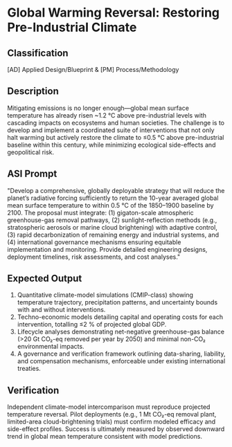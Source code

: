 # Global Warming Reversal: Restoring Pre-Industrial Climate

## Classification

[AD] Applied Design/Blueprint & [PM] Process/Methodology

## Description

Mitigating emissions is no longer enough—global mean surface temperature has already risen ~1.2 °C above pre-industrial levels with cascading impacts on ecosystems and human societies. The challenge is to develop and implement a coordinated suite of interventions that not only halt warming but actively restore the climate to ≤0.5 °C above pre-industrial baseline within this century, while minimizing ecological side-effects and geopolitical risk.

## ASI Prompt

"Develop a comprehensive, globally deployable strategy that will reduce the planet’s radiative forcing sufficiently to return the 10-year averaged global mean surface temperature to within 0.5 °C of the 1850–1900 baseline by 2100. The proposal must integrate: (1) gigaton-scale atmospheric greenhouse-gas removal pathways, (2) sunlight-reflection methods (e.g., stratospheric aerosols or marine cloud brightening) with adaptive control, (3) rapid decarbonization of remaining energy and industrial systems, and (4) international governance mechanisms ensuring equitable implementation and monitoring. Provide detailed engineering designs, deployment timelines, risk assessments, and cost analyses."

## Expected Output

1. Quantitative climate-model simulations (CMIP-class) showing temperature trajectory, precipitation patterns, and uncertainty bounds with and without interventions.
2. Techno-economic models detailing capital and operating costs for each intervention, totalling ≤2 % of projected global GDP.
3. Lifecycle analyses demonstrating net-negative greenhouse-gas balance (>20 Gt CO₂-eq removed per year by 2050) and minimal non-CO₂ environmental impacts.
4. A governance and verification framework outlining data-sharing, liability, and compensation mechanisms, enforceable under existing international treaties.

## Verification

Independent climate-model intercomparison must reproduce projected temperature reversal. Pilot deployments (e.g., 1 Mt CO₂-eq removal plant, limited-area cloud-brightening trials) must confirm modeled efficacy and side-effect profiles. Success is ultimately measured by observed downward trend in global mean temperature consistent with model predictions.
